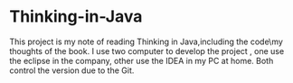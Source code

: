 # Thinking-in-Java
This project is my note of reading Thinking in Java,including the code\my thoughts of the book.
I use two computer to develop the project , one use the eclipse in the company, other use the IDEA in my PC at home. 
Both control the version  due to the Git.
